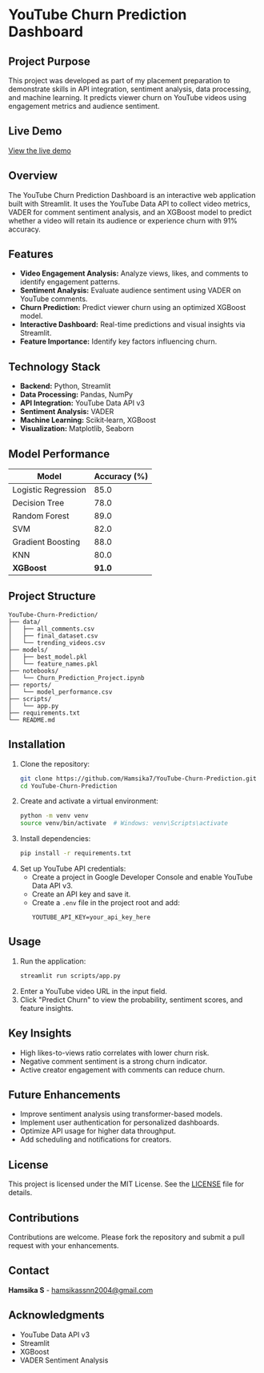 # YouTube Churn Prediction Dashboard

## Project Purpose

This project was developed as part of my placement preparation to demonstrate skills in API integration, sentiment analysis, data processing, and machine learning. It predicts viewer churn on YouTube videos using engagement metrics and audience sentiment.

## Live Demo

[View the live demo](https://churn-tube.streamlit.app/)

## Overview

The YouTube Churn Prediction Dashboard is an interactive web application built with Streamlit. It uses the YouTube Data API to collect video metrics, VADER for comment sentiment analysis, and an XGBoost model to predict whether a video will retain its audience or experience churn with 91% accuracy.

## Features

- **Video Engagement Analysis:** Analyze views, likes, and comments to identify engagement patterns.
- **Sentiment Analysis:** Evaluate audience sentiment using VADER on YouTube comments.
- **Churn Prediction:** Predict viewer churn using an optimized XGBoost model.
- **Interactive Dashboard:** Real-time predictions and visual insights via Streamlit.
- **Feature Importance:** Identify key factors influencing churn.

## Technology Stack

- **Backend:** Python, Streamlit
- **Data Processing:** Pandas, NumPy
- **API Integration:** YouTube Data API v3
- **Sentiment Analysis:** VADER
- **Machine Learning:** Scikit‑learn, XGBoost
- **Visualization:** Matplotlib, Seaborn

## Model Performance

| Model               | Accuracy (%) |
| ------------------- | ------------ |
| Logistic Regression | 85.0         |
| Decision Tree       | 78.0         |
| Random Forest       | 89.0         |
| SVM                 | 82.0         |
| Gradient Boosting   | 88.0         |
| KNN                 | 80.0         |
| **XGBoost**         | **91.0**     |

## Project Structure

```
YouTube-Churn-Prediction/
├── data/
│   ├── all_comments.csv
│   ├── final_dataset.csv
│   └── trending_videos.csv
├── models/
│   ├── best_model.pkl
│   └── feature_names.pkl
├── notebooks/
│   └── Churn_Prediction_Project.ipynb
├── reports/
│   └── model_performance.csv
├── scripts/
│   └── app.py
├── requirements.txt
└── README.md
```

## Installation

1. Clone the repository:
   ```bash
   git clone https://github.com/Hamsika7/YouTube-Churn-Prediction.git
   cd YouTube-Churn-Prediction
   ```
2. Create and activate a virtual environment:
   ```bash
   python -m venv venv
   source venv/bin/activate  # Windows: venv\Scripts\activate
   ```
3. Install dependencies:
   ```bash
   pip install -r requirements.txt
   ```
4. Set up YouTube API credentials:
   - Create a project in Google Developer Console and enable YouTube Data API v3.
   - Create an API key and save it.
   - Create a `.env` file in the project root and add:
     ```env
     YOUTUBE_API_KEY=your_api_key_here
     ```
    
## Usage

1. Run the application:
   ```bash
   streamlit run scripts/app.py
   ```
2. Enter a YouTube video URL in the input field.
3. Click "Predict Churn" to view the probability, sentiment scores, and feature insights.

## Key Insights

- High likes-to-views ratio correlates with lower churn risk.
- Negative comment sentiment is a strong churn indicator.
- Active creator engagement with comments can reduce churn.

## Future Enhancements

- Improve sentiment analysis using transformer-based models.
- Implement user authentication for personalized dashboards.
- Optimize API usage for higher data throughput.
- Add scheduling and notifications for creators.

## License

This project is licensed under the MIT License. See the [LICENSE](LICENSE) file for details.

## Contributions

Contributions are welcome. Please fork the repository and submit a pull request with your enhancements.

## Contact
**Hamsika S** - [hamsikassnn2004@gmail.com](mailto:hamsikassnn2004@gmail.com)

## Acknowledgments
* YouTube Data API v3
* Streamlit
* XGBoost
* VADER Sentiment Analysis
